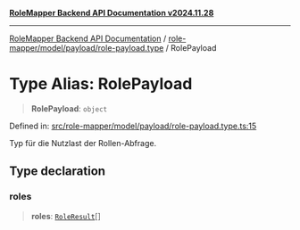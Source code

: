 [**RoleMapper Backend API Documentation v2024.11.28**](../../../../../README.md)

***

[RoleMapper Backend API Documentation](../../../../../modules.md) / [role-mapper/model/payload/role-payload.type](../README.md) / RolePayload

# Type Alias: RolePayload

> **RolePayload**: `object`

Defined in: [src/role-mapper/model/payload/role-payload.type.ts:15](https://github.com/FlowCraft-AG/RoleMapper/blob/ac5d66f12f967d3e6cc401aba4d232c3d8d25cca/backend/src/role-mapper/model/payload/role-payload.type.ts#L15)

Typ für die Nutzlast der Rollen-Abfrage.

## Type declaration

### roles

> **roles**: [`RoleResult`](RoleResult.md)[]
